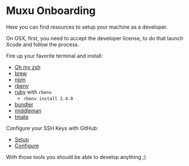 # Muxu Onboarding

Here you can find resources to setup your machine as a developer.

On OSX, first, you need to accept the developer license, to do that launch Xcode and follow the process.

Fire up your favorite terminal and install:

- [Oh my zsh](https://github.com/robbyrussell/oh-my-zsh)
- [brew](https://brew.sh/index_fr.html)
- [npm](https://www.npmjs.com/)
- [rbenv](https://github.com/rbenv/rbenv)
- [ruby](https://www.ruby-lang.org/fr/) with `rbenv`
	- `rbenv install 2.4.0`
- [bundler](http://bundler.io)
- [middleman](https://github.com/muxumuxu/knowledge_base/blob/master/middleman.md)
- [tmate](https://tmate.io/)

Configure your SSH Keys with GitHub:

- [Setup](https://help.github.com/articles/generating-a-new-ssh-key-and-adding-it-to-the-ssh-agent/)
- [Configure](https://help.github.com/articles/adding-a-new-ssh-key-to-your-github-account/)

With those tools you should be able to develop anything ;)

